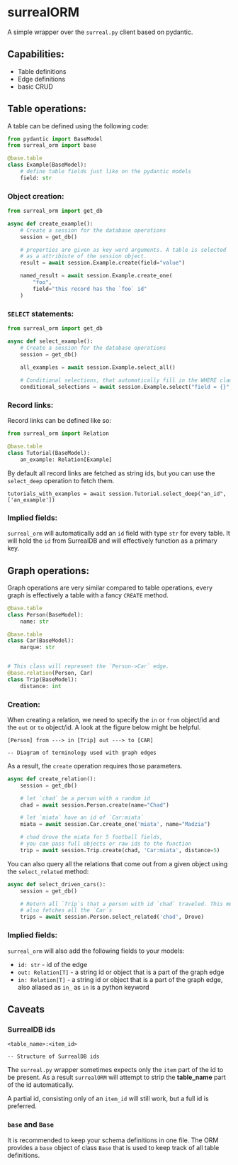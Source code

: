 # surrealORM

A simple wrapper over the `surreal.py` client based on pydantic.


## Capabilities:

- Table definitions
- Edge definitions
- basic CRUD

## Table operations:

A table can be defined using the following code:

```python
from pydantic import BaseModel
from surreal_orm import base 

@base.table 
class Example(BaseModel):
    # define table fields just like on the pydantic models
    field: str
```

### Object creation:

```python
from surreal_orm import get_db

async def create_example():
    # Create a session for the database operations
    session = get_db()

    # properties are given as key word arguments. A table is selected 
    # as a attribiute of the session object.
    result = await session.Example.create(field="value")

    named_result = await session.Example.create_one(
        "foo", 
        field="this record has the `foo` id"
    )
```

### `SELECT` statements:

```python
from surreal_orm import get_db

async def select_example():
    # Create a session for the database operations
    session = get_db()

    all_examples = await session.Example.select_all()
    
    # Conditional selections, that automatically fill in the WHERE clause
    conditional_selections = await session.Example.select("field = {}", ("foo"))
```

### Record links:

Record links can be defined like so:

```python
from surreal_orm import Relation

@base.table
class Tutorial(BaseModel):
    an_example: Relation[Example]

```

By default all record links are fetched as string ids, but you can use the 
`select_deep` operation to fetch them.

```
tutorials_with_examples = await session.Tutorial.select_deep("an_id", ['an_example'])
```

### Implied fields:

`surreal_orm` will automatically add an `id` field with type `str` for every 
table. It will hold the `id` from SurrealDB and will effectively function as a 
primary key.

## Graph operations:

Graph operations are very similar compared to table operations, every graph 
is effectively a table with a fancy `CREATE` method.

```python
@base.table
class Person(BaseModel):
    name: str

@base.table
class Car(BaseModel):
    marque: str


# This class will represent the `Person->Car` edge.
@base.relation(Person, Car)
class Trip(BaseModel):
    distance: int

```

### Creation:

When creating a relation, we need to specify the `in` or `from` object/id and 
the `out` or `to` object/id. A look at the figure below might be helpful.

```
[Person] from ---> in [Trip] out ---> to [CAR]

-- Diagram of terminology used with graph edges
```

As a result, the `create` operation requires those parameters.

```python
async def create_relation():
    session = get_db()

    # let `chad` be a person with a random id
    chad = await session.Person.create(name="Chad")

    # let `miata` have an id of `Car:miata`
    miata = await session.Car.create_one('miata', name="Madzia")

    # chad drove the miata for 5 football fields, 
    # you can pass full objects or raw ids to the function
    trip = await session.Trip.create(chad, 'Car:miata', distance=5)
```

You can also query all the relations that come out from a given object using the
`select_related` method:

```python
async def select_driven_cars():
    session = get_db()

    # Return all `Trip`s that a person with id `chad` traveled. This method 
    # also fetches all the `Car`s 
    trips = await session.Person.select_related('chad', Drove)
```

### Implied fields:

`surreal_orm` will also add the following fields to your models:
- `id: str` - id of the edge
- `out: Relation[T]` - a string id or object that is a part of the graph edge
- `in: Relation[T]` - a string id or object that is a part of the graph edge, also 
aliased as `in_` as `in` is a python keyword

## Caveats

### SurrealDB ids

```
<table_name>:<item_id>

-- Structure of SurrealDB ids
```

The `surreal.py` wrapper sometimes expects only the `item` part of the id to 
be present. As a result `surrealORM` will attempt to strip the **table_name**
part of the id automatically.

A partial id, consisting only of an `item_id` will still work, but a full id is 
preferred.


### `base` and `Base`

It is recommended to keep your schema definitions in one file. The ORM provides 
a `base` object of class `Base` that is used to keep track of all table definitions.
